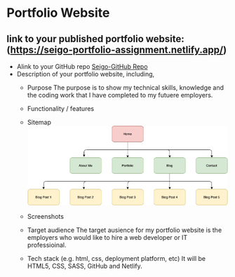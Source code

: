 # Portfolio Website
## link to your published portfolio website: (https://seigo-portfolio-assignment.netlify.app/)
- Alink to your GitHub repo
[Seigo-GitHub Repo](https://github.com/miyakeseigo/projects.git)
- Description of your portfolio website, including, 
    - Purpose
      The purpose is to show my technical skills, knowledge and the coding work that I have completed to my futuere employers.
    - Functionality / features

    - Sitemap
      ![Sitemap](https://github.com/miyakeseigo/projects/blob/main/img/sitemap.jpg)
    - Screenshots
    - Target audience
      The target ausience for my portfolio website is the employers who would like to hire a web developer or IT professioinal.
    - Tech stack (e.g. html, css, deployment platform, etc)
      It will be HTML5, CSS, SASS, GitHub and Netlify.